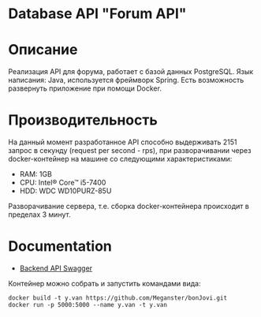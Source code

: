 # Database API "Forum API"

# Описание
Реализация API для форума, работает с базой данных PostgreSQL. Язык написания: Java, используется фреймворк Spring. Есть возможность развернуть приложение при помощи Docker.

# Производительность
На данный момент разработанное API способно выдерживать 2151 запрос в секунду (request per second - rps), при разворачивании через docker-контейнер на машине со следующими характеристиками:
- RAM: 1GB
- CPU: Intel® Core™ i5-7400
- HDD: WDC WD10PURZ-85U  
    
Разворачивание сервера, т.е. сборка docker-контейнера происходит в пределах 3 минут.

# Documentation
- [Backend API Swagger](https://app.swaggerhub.com/apis/Meganster/Database_API_Forum/1.0.0)

Контейнер можно собрать и запустить командами вида:
```
docker build -t y.van https://github.com/Meganster/bonJovi.git
docker run -p 5000:5000 --name y.van -t y.van
```

